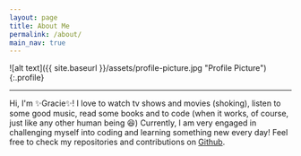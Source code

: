 ```yaml
---
layout: page
title: About Me
permalink: /about/
main_nav: true
---
```


![alt text]({{ site.baseurl }}/assets/profile-picture.jpg "Profile Picture"){:.profile}

<hr>

Hi, I'm ✨Gracie✨! I love to watch tv shows and movies (shoking), listen to some good music, read some books and to code (when it works, of course, just like any other human being 😆) Currently, I am very engaged in challenging myself into coding and learning something new every day! Feel free to check my repositories and contributions on [Github][github].

[github]:      https://github.com/GracieleDamasceno
